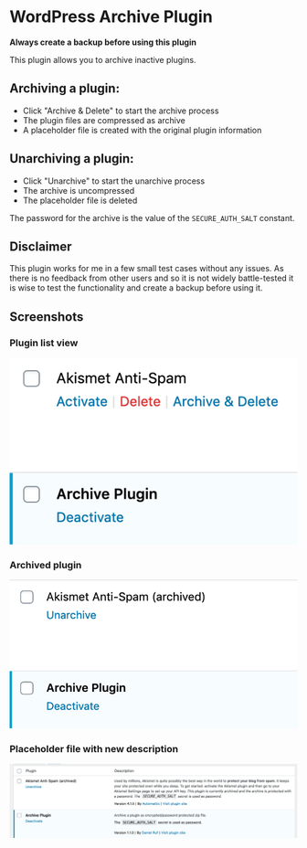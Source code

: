 # WordPress Archive Plugin

**Always create a backup before using this plugin**

This plugin allows you to archive inactive plugins.

## Archiving a plugin:

* Click "Archive & Delete" to start the archive process
* The plugin files are compressed as archive
* A placeholder file is created with the original plugin information

## Unarchiving a plugin:

* Click "Unarchive" to start the unarchive process
* The archive is uncompressed
* The placeholder file is deleted

The password for the archive is the value of the `SECURE_AUTH_SALT` constant.

## Disclaimer

This plugin works for me in a few small test cases without any issues. As there is no feedback from other users and so it is not widely battle-tested it is wise to test the functionality and create a backup before using it.

## Screenshots

### Plugin list view
![](list.png)

### Archived plugin
![](archived.png)

### Placeholder file with new description
![](description.png)